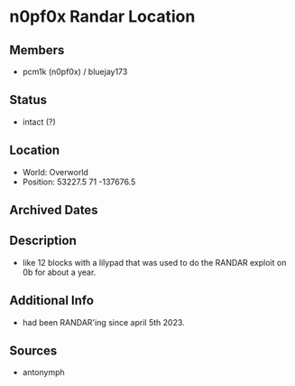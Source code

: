 # n0pf0x Randar Location

## Members
- pcm1k (n0pf0x) / bluejay173

## Status
- intact (?)

## Location
- World: Overworld
- Position: 53227.5 71 -137676.5

## Archived Dates

## Description
- like 12 blocks with a lilypad that was used to do the RANDAR exploit on 0b for about a year.

## Additional Info
- had been RANDAR'ing since april 5th 2023.

## Sources
- antonymph
